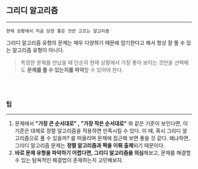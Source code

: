 ## 그리디 알고리즘

---

`현재 상황에서 지금 당장 좋은 것만 고르는 알고리즘`

그리디 알고리즘 유형의 문제는 매우 다양하기 때문에 암기한다고 해서 항상 잘 풀 수 있는 알고리즘 유형이 아니다.

> 특정한 문제를 만났을 때 단순히 현재 상황에서 가장 좋아 보이는 것만을 선택해도 **문제를 풀 수 있는지를 파악**할 수 있어야 한다.

<br>
<br>

### 팁

---
1. 문제에서 **"가장 큰 순서대로" , "가장 작은 순서대로"** 와 같은 기준이 보인다면, 이 기준은 대체로 정렬 알고리즘을 적용하면 만족시킬 수 있다.
이 때, 혹시 그리디 알고리즘으로 풀 수 있을까? 를 떠올리며 문제에 접근해 보면 좋을 것 같다. 
왜냐하면, 그리디 알고리즘 문제는 **정렬 알고리즘과 짝을 이뤄 출제**되기 때문이다.
2. **바로 문제 유형을 파악하기 어렵다면, 그리디 알고리즘을 의심**해보고, 문제를 해결할 수 있는 탐욕적인 해결법이 존재하는지 고민해보자.
